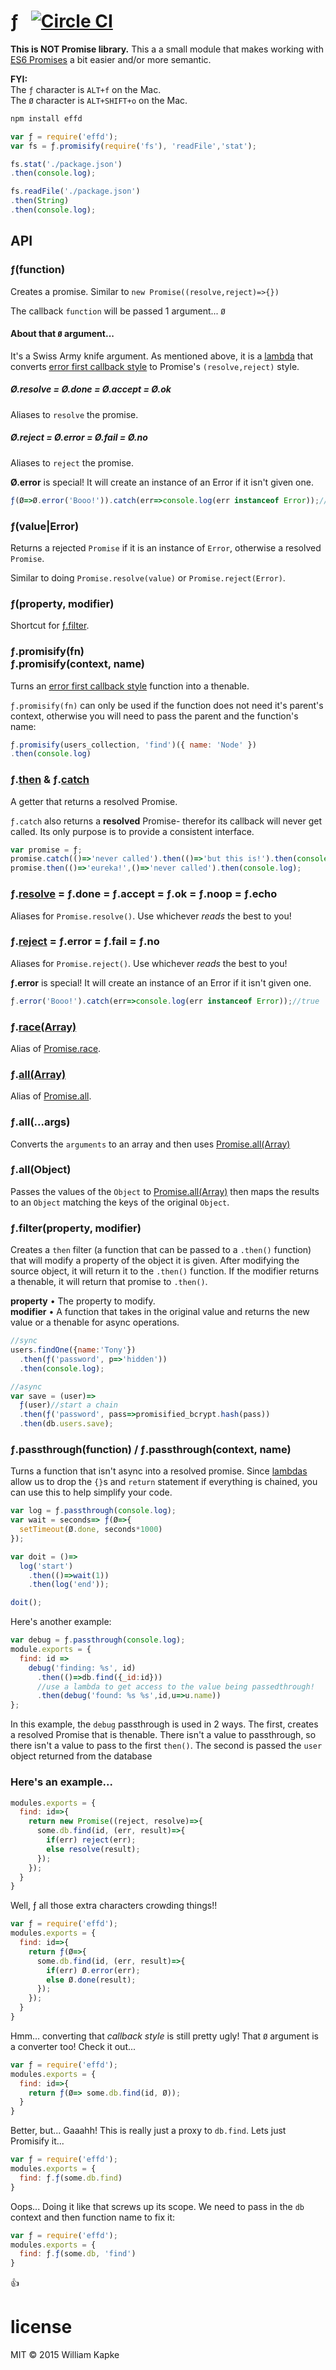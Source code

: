 ƒ &nbsp;&nbsp;[![Circle CI](https://circleci.com/gh/williamkapke/effd.svg?style=svg)](https://circleci.com/gh/williamkapke/effd)
==

**This is NOT Promise library.** This a a small module that makes working with [ES6 Promises](https://developer.mozilla.org/en-US/docs/Web/JavaScript/Reference/Global_Objects/Promise) a bit easier and/or more semantic.

**FYI:**<br>
The `ƒ` character is `ALT+f` on the Mac.<br>
The `Ø` character is `ALT+SHIFT+o` on the Mac.

```bash
npm install effd
```

```javascript
var ƒ = require('effd');
var fs = ƒ.promisify(require('fs'), 'readFile','stat');

fs.stat('./package.json')
.then(console.log);

fs.readFile('./package.json')
.then(String)
.then(console.log);
```

## API

### ƒ(function)
Creates a promise. Similar to `new Promise((resolve,reject)=>{})`

The callback `function` will be passed 1 argument... `Ø`

<a id='Ø'></a>
#### About that `Ø` argument...
It's a Swiss Army knife argument. As mentioned above, it is a [lambda](https://developer.mozilla.org/en-US/docs/Web/JavaScript/Reference/Functions/Arrow_functions) that converts [error first callback style](http://thenodeway.io/posts/understanding-error-first-callbacks) to Promise's `(resolve,reject)` style.

##### Ø.resolve = Ø.done = Ø.accept = Ø.ok
Aliases to `resolve` the promise.

##### Ø.reject = Ø.error = Ø.fail = Ø.no
Aliases to `reject` the promise.

**Ø.error** is special! It will create an instance of an Error if it isn't given one.
```javascript
ƒ(Ø=>Ø.error('Booo!')).catch(err=>console.log(err instanceof Error));//true
```


### ƒ(value|Error)
Returns a rejected `Promise` if it is an instance of `Error`, otherwise a resolved `Promise`.

Similar to doing `Promise.resolve(value)` or `Promise.reject(Error)`.

### ƒ(property, modifier)
Shortcut for [ƒ.filter](#ƒ.filter).

<a id='ƒ.promisify'></a>
### ƒ.promisify(fn)<br>ƒ.promisify(context, name)
Turns an [error first callback style](http://thenodeway.io/posts/understanding-error-first-callbacks) function into a thenable.

`ƒ.promisify(fn)` can only be used if the function does not need it's parent's context, otherwise you will need to 
pass the parent and the function's name:

```javascript
ƒ.promisify(users_collection, 'find')({ name: 'Node' })
.then(console.log)
```


### ƒ.[then](https://developer.mozilla.org/en-US/docs/Web/JavaScript/Reference/Global_Objects/Promise/then) & ƒ.[catch](https://developer.mozilla.org/en-US/docs/Web/JavaScript/Reference/Global_Objects/Promise/catch)
A getter that returns a resolved Promise.

`ƒ.catch` also returns a **resolved** Promise- therefor its callback will never get called. Its only purpose is to provide a consistent interface.
```javascript
var promise = ƒ;
promise.catch(()=>'never called').then(()=>'but this is!').then(console.log);
promise.then(()=>'eureka!',()=>'never called').then(console.log);
```

### ƒ.[resolve](https://developer.mozilla.org/en-US/docs/Web/JavaScript/Reference/Global_Objects/Promise/resolve) = ƒ.done = ƒ.accept = ƒ.ok = ƒ.noop = ƒ.echo
Aliases for `Promise.resolve()`. Use whichever _reads_ the best to you!

### ƒ.[reject](https://developer.mozilla.org/en-US/docs/Web/JavaScript/Reference/Global_Objects/Promise/reject) = ƒ.error = ƒ.fail = ƒ.no
Aliases for `Promise.reject()`. Use whichever _reads_ the best to you!

**ƒ.error** is special! It will create an instance of an Error if it isn't given one.
```javascript
ƒ.error('Booo!').catch(err=>console.log(err instanceof Error));//true
```

<a id="ƒ.race"></a>
### ƒ.[race(Array)](https://developer.mozilla.org/en-US/docs/Web/JavaScript/Reference/Global_Objects/Promise/race)
Alias of [Promise.race](https://developer.mozilla.org/en-US/docs/Web/JavaScript/Reference/Global_Objects/Promise/race).

<a id="ƒ.all"></a>
### ƒ.[all(Array)](https://developer.mozilla.org/en-US/docs/Web/JavaScript/Reference/Global_Objects/Promise/all)
Alias of [Promise.all](https://developer.mozilla.org/en-US/docs/Web/JavaScript/Reference/Global_Objects/Promise/all).

### ƒ.all(...args)
Converts the `arguments` to an array and then uses [Promise.all(Array)](https://developer.mozilla.org/en-US/docs/Web/JavaScript/Reference/Global_Objects/Promise/all)

### ƒ.all(Object)
Passes the values of the `Object` to  [Promise.all(Array)](https://developer.mozilla.org/en-US/docs/Web/JavaScript/Reference/Global_Objects/Promise/all) then maps the results to an `Object` matching the keys of the original `Object`.

<a id="ƒ.filter"></a>
### ƒ.filter(property, modifier)
Creates a `then` filter (a function that can be passed to a `.then()` function) that will modify a property of the
object it is given. After modifying the source object, it will return it to the `.then()` function. If the modifier
returns a thenable, it will return that promise to `.then()`.

**property** • The property to modify.<br>
**modifier** • A function that takes in the original value and returns the new value or a thenable for async operations.

```javascript
//sync
users.findOne({name:'Tony'})
  .then(ƒ('password', p=>'hidden'))
  .then(console.log);

//async
var save = (user)=>
  ƒ(user)//start a chain
  .then(ƒ('password', pass=>promisified_bcrypt.hash(pass))
  .then(db.users.save);
```


### ƒ.passthrough(function) / ƒ.passthrough(context, name)
Turns a function that isn't async into a resolved promise. Since [lambdas](https://developer.mozilla.org/en-US/docs/Web/JavaScript/Reference/Functions/Arrow_functions) allow us to drop the `{}`s and `return` statement if everything is chained, you can use this to help simplify your code.

```javascript
var log = ƒ.passthrough(console.log);
var wait = seconds=> ƒ(Ø=>{
  setTimeout(Ø.done, seconds*1000)
});

var doit = ()=>
  log('start')
    .then(()=>wait(1))
    .then(log('end'));

doit();
```

Here's another example:
```javascript
var debug = ƒ.passthrough(console.log);
module.exports = {
  find: id =>
    debug('finding: %s', id)
      .then(()=>db.find({_id:id}))
      //use a lambda to get access to the value being passedthrough!
      .then(debug('found: %s %s',id,u=>u.name))
};
```
In this example, the `debug` passthrough is used in 2 ways. The first, creates a resolved Promise that is thenable. There isn't a value to passthrough, so there isn't a value to pass to the first `then()`. The second is passed the `user` object returned from the database

### Here's an example...

```javascript
modules.exports = {
  find: id=>{
    return new Promise((reject, resolve)=>{
      some.db.find(id, (err, result)=>{
        if(err) reject(err);
        else resolve(result);
      });
    });
  }
}
```

Well, ƒ all those extra characters crowding things!!
```javascript
var ƒ = require('effd');
modules.exports = {
  find: id=>{
    return ƒ(Ø=>{
      some.db.find(id, (err, result)=>{
        if(err) Ø.error(err);
        else Ø.done(result);
      });
    });
  }
}
```
Hmm… converting that _callback style_ is still pretty ugly! That `Ø` argument is a converter too! Check it out...
```javascript
var ƒ = require('effd');
modules.exports = {
  find: id=>{
    return ƒ(Ø=> some.db.find(id, Ø));
  }
}
```

Better, but... Gaaahh! This is really just a proxy to `db.find`. Lets just Promisify it...
```javascript
var ƒ = require('effd');
modules.exports = {
  find: ƒ.ƒ(some.db.find)
}
```
Oops... Doing it like that screws up its scope. We need to pass in the `db` context and then function name to fix it:
```javascript
var ƒ = require('effd');
modules.exports = {
  find: ƒ.ƒ(some.db, 'find')
}
```
👍




license
=======
MIT © 2015 William Kapke


